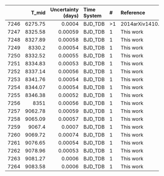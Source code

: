 |      |   T_mid |   Uncertainty (days) | Time System   | #   | Reference           |
|-----:|--------:|---------------------:|:--------------|:----|:--------------------|
| 7246 | 6275.75 |              0.0004  | BJD_TDB       | >1  | 2014arXiv1410.3449A |
| 7247 | 8325.58 |              0.00059 | BJD_TDB       | 1   | This work           |
| 7248 | 8327.89 |              0.00058 | BJD_TDB       | 1   | This work           |
| 7249 | 8330.2  |              0.00054 | BJD_TDB       | 1   | This work           |
| 7250 | 8332.52 |              0.00055 | BJD_TDB       | 1   | This work           |
| 7251 | 8334.83 |              0.00053 | BJD_TDB       | 1   | This work           |
| 7252 | 8337.14 |              0.00056 | BJD_TDB       | 1   | This work           |
| 7253 | 8341.76 |              0.00054 | BJD_TDB       | 1   | This work           |
| 7254 | 8344.07 |              0.00054 | BJD_TDB       | 1   | This work           |
| 7255 | 8346.38 |              0.00052 | BJD_TDB       | 1   | This work           |
| 7256 | 8351    |              0.00056 | BJD_TDB       | 1   | This work           |
| 7257 | 9062.78 |              0.00059 | BJD_TDB       | 1   | This work           |
| 7258 | 9065.09 |              0.00057 | BJD_TDB       | 1   | This work           |
| 7259 | 9067.4  |              0.0007  | BJD_TDB       | 1   | This work           |
| 7260 | 9069.72 |              0.00074 | BJD_TDB       | 1   | This work           |
| 7261 | 9076.65 |              0.00054 | BJD_TDB       | 1   | This work           |
| 7262 | 9078.96 |              0.00053 | BJD_TDB       | 1   | This work           |
| 7263 | 9081.27 |              0.0006  | BJD_TDB       | 1   | This work           |
| 7264 | 9083.58 |              0.0006  | BJD_TDB       | 1   | This work           |